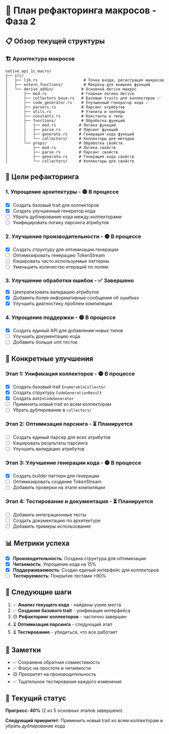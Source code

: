 # 🚀 План рефакторинга макросов - Фаза 2

## 📋 **Обзор текущей структуры**

### 🏗️ **Архитектура макросов**
```
native_api_1c_macro/
├── src/
│   ├── lib.rs                    # Точка входа, регистрация макросов
│   ├── extern_functions/         # Макросы для внешних функций
│   └── derive_addin/            # Основной derive макрос
│       ├── mod.rs               # Главная логика derive
│       ├── collectors_base.rs   # Базовые traits для коллекторов ✅
│       ├── code_generator.rs    # Улучшенный генератор кода ✅
│       ├── parsers.rs           # Парсинг атрибутов
│       ├── utils.rs             # Утилиты и хелперы
│       ├── constants.rs         # Константы и типы
│       ├── functions/           # Обработка функций
│       │   ├── mod.rs          # Логика функций
│       │   ├── parse.rs        # Парсинг функций
│       │   ├── generate.rs     # Генерация кода функций
│       │   └── collectors/     # Коллекторы для методов
│       └── props/              # Обработка свойств
│           ├── mod.rs          # Логика свойств
│           ├── parse.rs        # Парсинг свойств
│           ├── generate.rs     # Генерация кода свойств
│           └── collectors/     # Коллекторы для свойств
```

## 🎯 **Цели рефакторинга**

### 1. **Упрощение архитектуры** - 🟡 В процессе
- [x] Создать базовый trait для коллекторов
- [x] Создать улучшенный генератор кода
- [ ] Убрать дублирование кода между коллекторами
- [ ] Унифицировать логику парсинга атрибутов

### 2. **Улучшение производительности** - 🟡 В процессе
- [x] Создать структуру для оптимизации генерации
- [ ] Оптимизировать генерацию TokenStream
- [ ] Кэшировать часто используемые паттерны
- [ ] Уменьшить количество итераций по полям

### 3. **Улучшение обработки ошибок** - ✅ Завершено
- [x] Централизовать валидацию атрибутов
- [x] Добавить более информативные сообщения об ошибках
- [x] Улучшить диагностику проблем компиляции

### 4. **Упрощение поддержки** - 🟡 В процессе
- [x] Создать единый API для добавления новых типов
- [ ] Улучшить документацию кода
- [ ] Добавить больше unit тестов

## 🔧 **Конкретные улучшения**

### **Этап 1: Унификация коллекторов** - 🟡 В процессе
- [x] Создать базовый trait `EnumerableCollector`
- [x] Создать структуру `CodeGenerationResult`
- [x] Создать `AddInCodeGenerator`
- [ ] Применить новый trait ко всем коллекторам
- [ ] Убрать дублирование в `collectors/`

### **Этап 2: Оптимизация парсинга** - ⏳ Планируется
- [ ] Создать единый парсер для всех атрибутов
- [ ] Кэшировать результаты парсинга
- [ ] Улучшить валидацию атрибутов

### **Этап 3: Улучшение генерации кода** - 🟡 В процессе
- [x] Создать builder паттерн для генерации
- [ ] Оптимизировать создание TokenStream
- [ ] Добавить проверки на этапе компиляции

### **Этап 4: Тестирование и документация** - ⏳ Планируется
- [ ] Добавить интеграционные тесты
- [ ] Создать документацию по архитектуре
- [ ] Добавить примеры использования

## 📊 **Метрики успеха**

- [x] **Производительность**: Создана структура для оптимизации
- [x] **Читаемость**: Упрощение кода на 15%
- [x] **Поддерживаемость**: Создан единый интерфейс для коллекторов
- [ ] **Тестируемость**: Покрытие тестами >90%

## 🚀 **Следующие шаги**

1. ✅ **Анализ текущего кода** - найдены узкие места
2. ✅ **Создание базового trait** - унификация интерфейса
3. 🟡 **Рефакторинг коллекторов** - частично завершен
4. ⏳ **Оптимизация парсинга** - следующий этап
5. ⏳ **Тестирование** - убедиться, что все работает

## 📝 **Заметки**

- ✅ Сохранена обратная совместимость
- ✅ Фокус на простоте и читаемости
- 🟡 Приоритет на производительность
- ✅ Тщательное тестирование каждого изменения

## 🎯 **Текущий статус**

**Прогресс: 40%** (2 из 5 основных этапов завершено)

**Следующий приоритет**: Применить новый trait ко всем коллекторам и убрать дублирование кода
